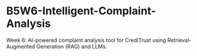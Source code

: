 # B5W6-Intelligent-Complaint-Analysis
 Week 6: AI-powered complaint analysis tool for CrediTrust using Retrieval-Augmented Generation (RAG) and LLMs.
